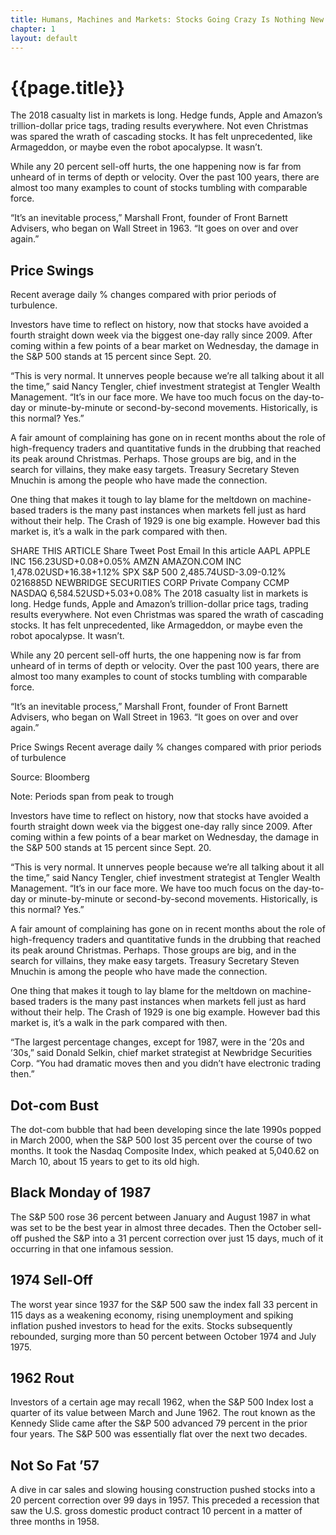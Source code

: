 ```yaml
---
title: Humans, Machines and Markets: Stocks Going Crazy Is Nothing New
chapter: 1
layout: default
---
```


# {{page.title}}

The 2018 casualty list in markets is long. Hedge funds, Apple and Amazon’s trillion-dollar price tags, trading results everywhere. Not even Christmas was spared the wrath of cascading stocks. It has felt unprecedented, like Armageddon, or maybe even the robot apocalypse. It wasn’t.

While any 20 percent sell-off hurts, the one happening now is far from unheard of in terms of depth or velocity. Over the past 100 years, there are almost too many examples to count of stocks tumbling with comparable force.

“It’s an inevitable process,” Marshall Front, founder of Front Barnett Advisers, who began on Wall Street in 1963. “It goes on over and over again.”

## Price Swings
Recent average daily % changes compared with prior periods of turbulence.

Investors have time to reflect on history, now that stocks have avoided a fourth straight down week via the biggest one-day rally since 2009. After coming within a few points of a bear market on Wednesday, the damage in the S&P 500 stands at 15 percent since Sept. 20.

“This is very normal. It unnerves people because we’re all talking about it all the time,” said Nancy Tengler, chief investment strategist at Tengler Wealth Management. “It’s in our face more. We have too much focus on the day-to-day or minute-by-minute or second-by-second movements. Historically, is this normal? Yes.”

A fair amount of complaining has gone on in recent months about the role of high-frequency traders and quantitative funds in the drubbing that reached its peak around Christmas. Perhaps. Those groups are big, and in the search for villains, they make easy targets. Treasury Secretary Steven Mnuchin is among the people who have made the connection.

One thing that makes it tough to lay blame for the meltdown on machine-based traders is the many past instances when markets fell just as hard without their help. The Crash of 1929 is one big example. However bad this market is, it’s a walk in the park compared with then.

SHARE THIS ARTICLE
 Share
 Tweet
 Post
 Email
In this article
AAPL
APPLE INC
156.23USD+0.08+0.05%
AMZN
AMAZON.COM INC
1,478.02USD+16.38+1.12%
SPX
S&P 500
2,485.74USD-3.09-0.12%
0216885D
NEWBRIDGE SECURITIES CORP
Private Company
CCMP
NASDAQ
6,584.52USD+5.03+0.08%
The 2018 casualty list in markets is long. Hedge funds, Apple and Amazon’s trillion-dollar price tags, trading results everywhere. Not even Christmas was spared the wrath of cascading stocks. It has felt unprecedented, like Armageddon, or maybe even the robot apocalypse. It wasn’t.

While any 20 percent sell-off hurts, the one happening now is far from unheard of in terms of depth or velocity. Over the past 100 years, there are almost too many examples to count of stocks tumbling with comparable force.




“It’s an inevitable process,” Marshall Front, founder of Front Barnett Advisers, who began on Wall Street in 1963. “It goes on over and over again.”

Price Swings
Recent average daily % changes compared with prior periods of turbulence


Source: Bloomberg

Note: Periods span from peak to trough

Investors have time to reflect on history, now that stocks have avoided a fourth straight down week via the biggest one-day rally since 2009. After coming within a few points of a bear market on Wednesday, the damage in the S&P 500 stands at 15 percent since Sept. 20.

“This is very normal. It unnerves people because we’re all talking about it all the time,” said Nancy Tengler, chief investment strategist at Tengler Wealth Management. “It’s in our face more. We have too much focus on the day-to-day or minute-by-minute or second-by-second movements. Historically, is this normal? Yes.”


A fair amount of complaining has gone on in recent months about the role of high-frequency traders and quantitative funds in the drubbing that reached its peak around Christmas. Perhaps. Those groups are big, and in the search for villains, they make easy targets. Treasury Secretary Steven Mnuchin is among the people who have made the connection.

One thing that makes it tough to lay blame for the meltdown on machine-based traders is the many past instances when markets fell just as hard without their help. The Crash of 1929 is one big example. However bad this market is, it’s a walk in the park compared with then.


“The largest percentage changes, except for 1987, were in the ’20s and ’30s,” said Donald Selkin, chief market strategist at Newbridge Securities Corp. “You had dramatic moves then and you didn’t have electronic trading then.”

## Dot-com Bust

The dot-com bubble that had been developing since the late 1990s popped in March 2000, when the S&P 500 lost 35 percent over the course of two months. It took the Nasdaq Composite Index, which peaked at 5,040.62 on March 10, about 15 years to get to its old high.

## Black Monday of 1987

The S&P 500 rose 36 percent between January and August 1987 in what was set to be the best year in almost three decades. Then the October sell-off pushed the S&P into a 31 percent correction over just 15 days, much of it occurring in that one infamous session.

## 1974 Sell-Off

The worst year since 1937 for the S&P 500 saw the index fall 33 percent in 115 days as a weakening economy, rising unemployment and spiking inflation pushed investors to head for the exits. Stocks subsequently rebounded, surging more than 50 percent between October 1974 and July 1975.

## 1962 Rout

Investors of a certain age may recall 1962, when the S&P 500 Index lost a quarter of its value between March and June 1962. The rout known as the Kennedy Slide came after the S&P 500 advanced 79 percent in the prior four years. The S&P 500 was essentially flat over the next two decades.

## Not So Fat ’57

A dive in car sales and slowing housing construction pushed stocks into a 20 percent correction over 99 days in 1957. This preceded a recession that saw the U.S. gross domestic product contract 10 percent in a matter of three months in 1958.

